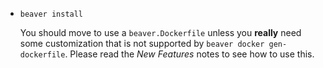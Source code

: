 * `beaver install`

  You should move to use a `beaver.Dockerfile` unless you **really** need some
  customization that is not supported by `beaver docker gen-dockerfile`. Please
  read the *New Features* notes to see how to use this.
